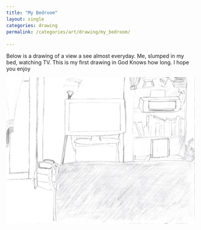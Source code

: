 ```yaml
---
title: "My Bedroom"
layout: single
categories: drawing
permalink: /categories/art/drawing/my_bedroom/

---
```


Below is a drawing of a view a see almost everyday.
Me, slumped in my bed, watching TV.
This is my first drawing in God Knows how long. I hope you enjoy


![My Bedroom](/assets/images/drawing_bedroom_tv_rotated.jpg)
